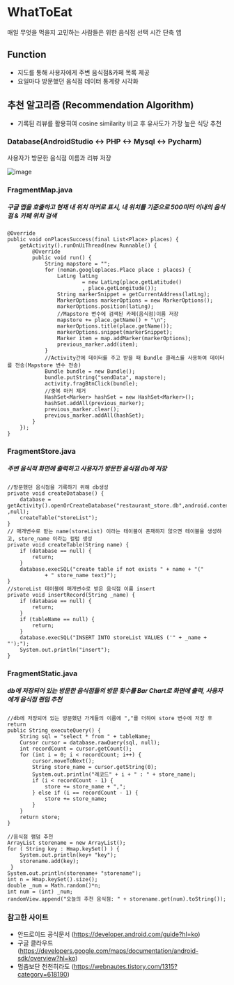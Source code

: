 # WhatToEat
매일 무엇을 먹을지 고민하는 사람들은 위한 음식점 선택 시간 단축 앱

## Function
* 지도를 통해 사용자에게 주변 음식점&카페 목록 제공 
* 요일마다 방문했던 음식점 데이터 통계량 시각화

## 추천 알고리즘 (Recommendation Algorithm)
* 기록된 리뷰를 활용히여 cosine similarity 비교 후 유사도가 가장 높은 식당 추천

### Database(AndroidStudio <-> PHP <-> Mysql <-> Pycharm)
사용자가 방문한 음식점 이름과 리뷰 저장

![image](https://user-images.githubusercontent.com/61091307/114303300-569b6400-9b08-11eb-806f-831d69a8774d.png)

### FragmentMap.java
##### 구글 맵을 호출하고 현재 내 위치 마커로 표시, 내 위치를 기준으로 500미터 이내의 음식점 & 카페 위치 검색
    @Override
    public void onPlacesSuccess(final List<Place> places) {
        getActivity().runOnUiThread(new Runnable() {
            @Override
            public void run() {
                String mapstore = "";
                for (noman.googleplaces.Place place : places) {
                    LatLng latLng
                            = new LatLng(place.getLatitude()
                            , place.getLongitude());
                    String markerSnippet = getCurrentAddress(latLng);
                    MarkerOptions markerOptions = new MarkerOptions();
                    markerOptions.position(latLng);
                    //Mapstore 변수에 검색된 카페(음식점)이름 저장
                    mapstore += place.getName() + "\n";
                    markerOptions.title(place.getName());
                    markerOptions.snippet(markerSnippet);
                    Marker item = map.addMarker(markerOptions);
                    previous_marker.add(item);
                }
                //Activity간에 데이터를 주고 받을 때 Bundle 클래스를 사용하여 데이터를 전송(Mapstore 변수 전송)
                Bundle bundle = new Bundle();
                bundle.putString("sendData", mapstore);
                activity.fragBtnClick(bundle);
                //중복 마커 제거
                HashSet<Marker> hashSet = new HashSet<Marker>();
                hashSet.addAll(previous_marker);
                previous_marker.clear();
                previous_marker.addAll(hashSet);
            }
        });
    }
   
### FragmentStore.java
##### 주변 음식적 화면에 출력하고 사용자가 방문한 음식점 db에 저장
    //방문했던 음식점을 기록하기 위해 db생성
    private void createDatabase() {
        database = getActivity().openOrCreateDatabase("restaurant_store.db",android.content.Context.MODE_PRIVATE ,null);
        createTable("storeList");
    }
    // 매개변수로 받는 name(storeList) 이라는 테이블이 존재하지 않으면 테이블을 생성하고, store_name 이라는 컬럼 생성
    private void createTable(String name) {
        if (database == null) {
            return;
        }
        database.execSQL("create table if not exists " + name + "("
                + " store_name text)");
    }
    //storeList 테이블에 매개변수로 받은 음식점 이름 insert
    private void insertRecord(String _name) {
        if (database == null) {
            return;
        }
        if (tableName == null) {
            return;
        }
        database.execSQL("INSERT INTO storeList VALUES ('" + _name + "');");
        System.out.println("insert");
    }
    
### FragmentStatic.java
##### db에 저장되어 있는 방문한 음식점들의 방문 횟수를 Bar Chart로 화면에 출력, 사용자에게 음식점 랜덤 추천 
    //db에 저장되어 있는 방문했던 가게들의 이름에 ","를 더하여 store 변수에 저장 후 return
    public String executeQuery() {
        String sql = "select * from " + tableName;
        Cursor cursor = database.rawQuery(sql, null);
        int recordCount = cursor.getCount();
        for (int i = 0; i < recordCount; i++) {
            cursor.moveToNext();
            String store_name = cursor.getString(0);
            System.out.println("레코드" + i + " : " + store_name);
            if (i < recordCount - 1) {
                store += store_name + ",";
            } else if (i == recordCount - 1) {
                store += store_name;
            }
        }
        return store;
    }
    
    //음식점 램덤 추천
    ArrayList storename = new ArrayList();
    for ( String key : Hmap.keySet() ) {
        System.out.println(key+ "key");
        storename.add(key);
     }
    System.out.println(storename+ "storename");
    int n = Hmap.keySet().size();
    double _num = Math.random()*n;
    int num = (int) _num;
    randomView.append("오늘의 추천 음식점: " + storename.get(num).toString());


### 참고한 사이트
- 안드로이드 공식문서 (https://developer.android.com/guide?hl=ko)
- 구글 클라우드 (https://developers.google.com/maps/documentation/android-sdk/overview?hl=ko)
- 멈춤보단 천천히라도 (https://webnautes.tistory.com/1315?category=618190)


